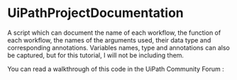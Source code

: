# UiPathProjectDocumentation
A script which can document the name of each workflow, the function of each workflow, the names of the arguments used, their data type and corresponding annotations. Variables names, type and annotations can also be captured, but for this tutorial, I will not be including them. 

You can read a walkthrough of this code in the UiPath Community Forum : 
